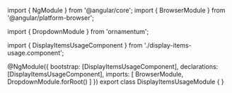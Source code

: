 import { NgModule } from '@angular/core';
import { BrowserModule } from '@angular/platform-browser';
  
import { DropdownModule } from 'ornamentum';
  
import { DisplayItemsUsageComponent } from './display-items-usage.component';

@NgModule({
 bootstrap: [DisplayItemsUsageComponent],
 declarations: [DisplayItemsUsageComponent],
 imports: [
    BrowserModule, 
    DropdownModule.forRoot()
  ]
})
export class DisplayItemsUsageModule {
}
